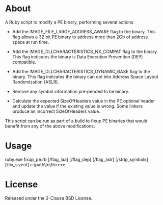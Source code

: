 About
=====
A Ruby script to modify a PE binary, performing several actions:

* Add the IMAGE_FILE_LARGE_ADDRESS_AWARE flag to the binary. This flag allows a 32 bit PE binary to address more than 2Gb of address space at run time.

* Add the IMAGE_DLLCHARACTERISTICS_NX_COMPAT flag to the binary. This flag indicates the binary is Data Execution Prevention (DEP) compatible.

* Add the IMAGE_DLLCHARACTERISTICS_DYNAMIC_BASE flag to the binary. This flag indicates the binary can opt into Address Space Layout Randomization (ASLR).

* Remove any symbol information pre-pended to be binary.

* Calculate the expected SizeOfHeaders value in the PE optional header and update the value if the existing value is wrong. Some linkers produce an incorrect SizeOfHeaders value.

This script can be run as part of a build to fixup PE binaries that would benefit from any of the above modifications.

Usage
=====
ruby.exe fixup_pe.rb [/flag_laa] [/flag_dep] [/flag_aslr] [/strip_symbols] [/fix_sizeof] c:\\path\\to\\file.exe

License
=======
Released under the 3-Clause BSD License.